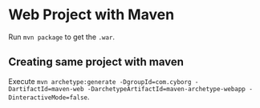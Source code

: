 # Web Project with Maven

Run `mvn package` to get the `.war`.

## Creating same project with maven

Execute `mvn archetype:generate -DgroupId=com.cyborg -DartifactId=maven-web -DarchetypeArtifactId=maven-archetype-webapp -DinteractiveMode=false`.

